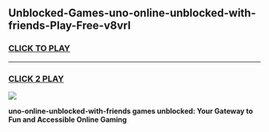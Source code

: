 
## Unblocked-Games-uno-online-unblocked-with-friends-Play-Free-v8vrl
<h3>
<a href="https://premium76.site?title=uno-online-unblocked-with-friends&ref=23A">CLICK TO PLAY</a></h3>
<hr>

<h3>
<a href="https://premium76.site?title=uno-online-unblocked-with-friends&ref=23A">CLICK 2 PLAY</a>
  
</h3>

<a href="https://premium76.site?title=uno-online-unblocked-with-friends&ref=23A"><img src="https://clearcache.store/games.png"></a>


**uno-online-unblocked-with-friends games unblocked: Your Gateway to Fun and Accessible Online Gaming**

